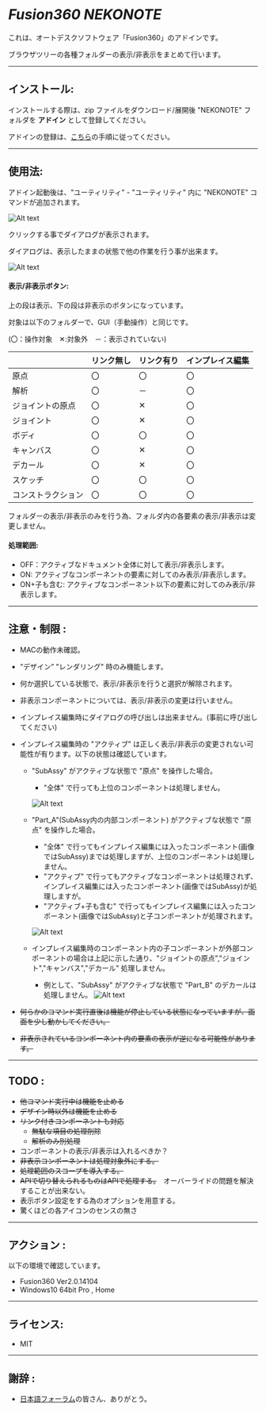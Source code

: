 # ***Fusion360 NEKONOTE***
これは、オートデスクソフトウェア「Fusion360」のアドインです。

ブラウザツリーの各種フォルダーの表示/非表示をまとめて行います。

---

## **インストール**:

インストールする際は、zip ファイルをダウンロード/展開後 "NEKONOTE" フォルダを **アドイン** として登録してください。

アドインの登録は、[こちら](https://kantoku.hatenablog.com/entry/2021/02/15/161734)の手順に従ってください。

---

## **使用法**:

アドイン起動後は、"ユーティリティ" - "ユーティリティ" 内に "NEKONOTE" コマンドが追加されます。

![Alt text](./resources/menu_jpn.png)

クリックする事でダイアログが表示されます。

ダイアログは、表示したままの状態で他の作業を行う事が出来ます。

![Alt text](./resources/dialog_jpn.png)

#### 表示/非表示ボタン:
上の段は表示、下の段は非表示のボタンになっています。

対象は以下のフォルダーで、GUI（手動操作）と同じです。

(〇：操作対象　✕:対象外　－：表示されていない)

|   | リンク無し | リンク有り | インプレイス編集 |
| ------------- | ------------- | ------------- | ------------- |
| 原点 | 〇 | 〇 | 〇 |
| 解析 | 〇 | － | 〇 |
| ジョイントの原点 | 〇 | ✕ | 〇 |
| ジョイント | 〇 | ✕ | 〇 |
| ボディ | 〇 | 〇 | 〇 |
| キャンバス | 〇 | ✕| 〇 |
| デカール | 〇 | ✕| 〇 |
| スケッチ | 〇 | 〇 | 〇 |
| コンストラクション | 〇 | 〇 | 〇 |


フォルダーの表示/非表示のみを行う為、フォルダ内の各要素の表示/非表示は変更しません。

#### 処理範囲:

+ OFF：アクティブなドキュメント全体に対して表示/非表示します。
+ ON: アクティブなコンポーネントの要素に対してのみ表示/非表示します。
+ ON+子も含む: アクティブなコンポーネント以下の要素に対してのみ表示/非表示します。

---

## **注意・制限** :

+ MACの動作未確認。
+ ”デザイン” "レンダリング" 時のみ機能します。
+ 何か選択している状態で、表示/非表示を行うと選択が解除されます。
+ 非表示コンポーネントについては、表示/非表示の変更は行いません。
+ インプレイス編集時にダイアログの呼び出しは出来ません。(事前に呼び出してください)
+ インプレイス編集時の "アクティブ" は正しく表示/非表示の変更されない可能性が有ります。以下の状態は確認しています。
    + "SubAssy" がアクティブな状態で "原点" を操作した場合。
      + "全体" で行っても上位のコンポーネントは処理しません。

      ![Alt text](./resources/EditInPlace1.png)

    + "Part_A"(SubAssy内の内部コンポーネント) がアクティブな状態で "原点" を操作した場合。
      + "全体" で行ってもインプレイス編集には入ったコンポーネント(画像ではSubAssy)までは処理しますが、上位のコンポーネントは処理しません。
      + "アクティブ" で行ってもアクティブなコンポーネントは処理されず、インプレイス編集には入ったコンポーネント(画像ではSubAssy)が処理しますが。
      + "アクティブ+子も含む" で行ってもインプレイス編集には入ったコンポーネント(画像ではSubAssy)と子コンポーネントが処理されます。

      ![Alt text](./resources/EditInPlace2.png)

  + インプレイス編集時のコンポーネント内の子コンポーネントが外部コンポーネントの場合は上記に示した通り、"ジョイントの原点","ジョイント","キャンバス","デカール" 処理しません。
    + 例として、"SubAssy" がアクティブな状態で "Part_B" のデカールは処理しません。
      ![Alt text](./resources/EditInPlace3.png)

+ ~~何らかのコマンド実行直後は機能が停止している状態になっていますが、画面を少し動かしてください。~~
+ ~~非表示されているコンポーネント内の要素の表示が逆になる可能性があります。~~

---

## **TODO** :

+ ~~他コマンド実行中は機能を止める~~
+ ~~デザイン時以外は機能を止める~~
+ ~~リンク付きコンポーネントも対応~~
  + ~~無駄な項目の処理削除~~
  + ~~解析のみ別処理~~
+ コンポーネントの表示/非表示は入れるべきか？
+ ~~非表示コンポーネントは処理対象外にする。~~
+ ~~処理範囲のスコープを導入する。~~
+ ~~APIで切り替えられるものはAPIで処理する。~~　オーバーライドの問題を解決することが出来ない。
+ 表示ボタン設定をする為のオプションを用意する。
+ 驚くほどの各アイコンのセンスの無さ

---

## **アクション** :

以下の環境で確認しています。

- Fusion360 Ver2.0.14104
- Windows10 64bit Pro , Home

---

## **ライセンス**:
- MIT

---

## **謝辞** :

- [日本語フォーラム](https://forums.autodesk.com/t5/fusion-360-ri-ben-yu/bd-p/707)の皆さん、ありがとう。
